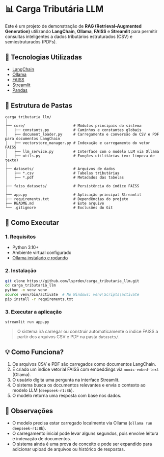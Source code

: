 # 📊 Carga Tributária LLM

Este é um projeto de demonstração de **RAG (Retrieval-Augmented Generation)** utilizando **LangChain**, **Ollama**, **FAISS** e **Streamlit** para permitir consultas inteligentes a dados tributários estruturados (CSV) e semiestruturados (PDFs).

## 🔧 Tecnologias Utilizadas

- [LangChain](https://www.langchain.com/)
- [Ollama](https://ollama.com/)
- [FAISS](https://github.com/facebookresearch/faiss)
- [Streamlit](https://streamlit.io/)
- [Pandas](https://pandas.pydata.org/)

## 📁 Estrutura de Pastas

```
carga_tributaria_llm/
│
├── core/                      # Módulos principais do sistema
│   ├── constants.py           # Caminhos e constantes globais
│   ├── document_loader.py     # Carregamento e conversão de CSV e PDF para documentos LangChain
│   ├── vectorstore_manager.py # Indexação e carregamento do vetor FAISS
│   ├── llm_service.py         # Interface com o modelo LLM via Ollama
│   ├── utils.py               # Funções utilitárias (ex: limpeza de texto)
│
├── datasets/                  # Arquivos de dados
│   ├── *.csv                  # Tabelas tributárias
│   ├── *.pdf                  # Metadados das tabelas
│
├── faiss_datasets/            # Persistência do índice FAISS
│
├── app.py                     # Aplicação principal Streamlit
├── requirements.txt           # Dependências do projeto
├── README.md                  # Este arquivo
└── .gitignore                 # Exclusões do Git
```

## 🚀 Como Executar

### 1. Requisitos

- Python 3.10+
- Ambiente virtual configurado
- [Ollama instalado e rodando](https://ollama.com/)

### 2. Instalação

```bash
git clone https://github.com/lsprdev/carga_tributaria_llm.git
cd carga_tributaria_llm
python -m venv venv
source venv/bin/activate  # No Windows: venv\Scripts\activate
pip install -r requirements.txt
```

### 3. Executar a aplicação
```bash
streamlit run app.py
```

> O sistema irá carregar ou construir automaticamente o índice FAISS a partir dos arquivos CSV e PDF na pasta `datasets/`.

## 💡 Como Funciona?

1. Os arquivos CSV e PDF são carregados como documentos LangChain.
2. É criado um índice vetorial FAISS com embeddings via `nomic-embed-text` (Ollama).
3. O usuário digita uma pergunta na interface Streamlit.
4. O sistema busca os documentos relevantes e envia o contexto ao modelo LLM (`deepseek-r1:8b`).
5. O modelo retorna uma resposta com base nos dados.

## 📌 Observações

- O modelo precisa estar carregado localmente via Ollama (`ollama run deepseek-r1:8b`).
- O carregamento inicial pode levar alguns segundos, pois envolve leitura e indexação de documentos.
- O sistema ainda é uma prova de conceito e pode ser expandido para adicionar upload de arquivos ou histórico de respostas.